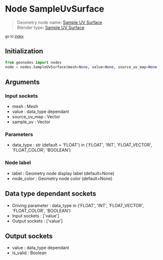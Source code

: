 
# Node SampleUvSurface

> Geometry node name: [Sample UV Surface](https://docs.blender.org/manual/en/latest/modeling/geometry_nodes/mesh/sample_uv_surface.html)<br>
  Blender type: [Sample UV Surface](https://docs.blender.org/api/current/bpy.types.GeometryNodeSampleUVSurface.html)
  
<sub>go to [index](../index.md)</sub>

## Initialization

```python
from geonodes import nodes
node = nodes.SampleUvSurface(mesh=None, value=None, source_uv_map=None, sample_uv=None, data_type='FLOAT', label=None, node_color=None)
```



## Arguments


### Input sockets

- mesh : Mesh
- value : data_type dependant
- source_uv_map : Vector
- sample_uv : Vector

### Parameters

- data_type : str (default = 'FLOAT') in ('FLOAT', 'INT', 'FLOAT_VECTOR', 'FLOAT_COLOR', 'BOOLEAN')

### Node label

- label : Geometry node display label (default=None)
- node_color : Geometry node color (default=None)

## Data type dependant sockets

- Driving parameter : data_type in ('FLOAT', 'INT', 'FLOAT_VECTOR', 'FLOAT_COLOR', 'BOOLEAN')
- Input sockets  : ['value']
- Output sockets : ['value']   
  
  

## Output sockets

- value : data_type dependant
- is_valid : Boolean
